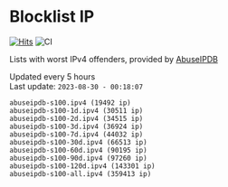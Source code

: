# Blocklist IP

[![Hits](https://hits.seeyoufarm.com/api/count/incr/badge.svg?url=https%3A%2F%2Fgithub.com%2Fborestad%2Fblocklist-ip%2F&count_bg=%2379C83D&title_bg=%23555555&icon=&icon_color=%23E7E7E7&title=hits&edge_flat=false)](https://hits.seeyoufarm.com)  ![CI](https://img.shields.io/github/workflow/status/borestad/blocklist-ip/CI?style=flat-square)

Lists with worst IPv4 offenders, provided by [AbuseIPDB](https://www.abuseipdb.com/)

<!-- FOOTER-PLACEHOLDER -->
Updated every 5 hours<br>
Last update: `2023-08-30 - 00:18:07`
```
abuseipdb-s100.ipv4 (19492 ip)
abuseipdb-s100-1d.ipv4 (30511 ip)
abuseipdb-s100-2d.ipv4 (34515 ip)
abuseipdb-s100-3d.ipv4 (36924 ip)
abuseipdb-s100-7d.ipv4 (44032 ip)
abuseipdb-s100-30d.ipv4 (66513 ip)
abuseipdb-s100-60d.ipv4 (90195 ip)
abuseipdb-s100-90d.ipv4 (97260 ip)
abuseipdb-s100-120d.ipv4 (143301 ip)
abuseipdb-s100-all.ipv4 (359413 ip)
```
